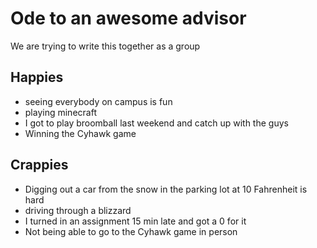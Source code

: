 # Ode to an awesome advisor
We are trying to write this together as a group


## Happies

- seeing everybody on campus is fun
- playing minecraft
-  I got to play broomball last weekend and catch up with the guys
- Winning the Cyhawk game

## Crappies

- Digging out a car from the snow in the parking lot at 10 Fahrenheit is hard
- driving through a blizzard
- I turned in an assignment 15 min late and got a 0 for it
- Not being able to go to the Cyhawk game in person
